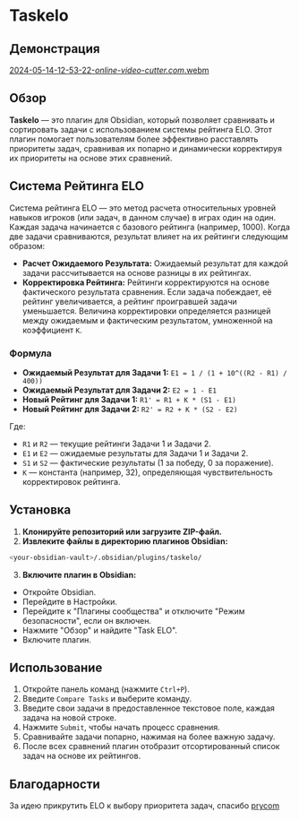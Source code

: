 # Taskelo

## Демонстрация
[2024-05-14-12-53-22-_online-video-cutter.com_.webm](https://github.com/Forwall100/taskelo/assets/78537089/fb4bc275-576a-4040-aa1f-a4f0860393e9)

## Обзор

**Taskelo** — это плагин для Obsidian, который позволяет сравнивать и сортировать задачи с использованием системы рейтинга ELO. Этот плагин помогает пользователям более эффективно расставлять приоритеты задач, сравнивая их попарно и динамически корректируя их приоритеты на основе этих сравнений.

## Система Рейтинга ELO

Система рейтинга ELO — это метод расчета относительных уровней навыков игроков (или задач, в данном случае) в играх один на один. Каждая задача начинается с базового рейтинга (например, 1000). Когда две задачи сравниваются, результат влияет на их рейтинги следующим образом:

- **Расчет Ожидаемого Результата:** Ожидаемый результат для каждой задачи рассчитывается на основе разницы в их рейтингах.
- **Корректировка Рейтинга:** Рейтинги корректируются на основе фактического результата сравнения. Если задача побеждает, её рейтинг увеличивается, а рейтинг проигравшей задачи уменьшается. Величина корректировки определяется разницей между ожидаемым и фактическим результатом, умноженной на коэффициент `K`.

### Формула

- **Ожидаемый Результат для Задачи 1:** `E1 = 1 / (1 + 10^((R2 - R1) / 400))`
- **Ожидаемый Результат для Задачи 2:** `E2 = 1 - E1`
- **Новый Рейтинг для Задачи 1:** `R1' = R1 + K * (S1 - E1)`
- **Новый Рейтинг для Задачи 2:** `R2' = R2 + K * (S2 - E2)`

Где:
- `R1` и `R2` — текущие рейтинги Задачи 1 и Задачи 2.
- `E1` и `E2` — ожидаемые результаты для Задачи 1 и Задачи 2.
- `S1` и `S2` — фактические результаты (1 за победу, 0 за поражение).
- `K` — константа (например, 32), определяющая чувствительность корректировок рейтинга.

## Установка

1. **Клонируйте репозиторий или загрузите ZIP-файл.**
2. **Извлеките файлы в директорию плагинов Obsidian:**
```bash
<your-obsidian-vault>/.obsidian/plugins/taskelo/
```
3. **Включите плагин в Obsidian:**
- Откройте Obsidian.
- Перейдите в Настройки.
- Перейдите к "Плагины сообщества" и отключите "Режим безопасности", если он включен.
- Нажмите "Обзор" и найдите "Task ELO".
- Включите плагин.

## Использование

1. Откройте панель команд (нажмите `Ctrl+P`).
2. Введите `Compare Tasks` и выберите команду.
3. Введите свои задачи в предоставленное текстовое поле, каждая задача на новой строке.
4. Нажмите `Submit`, чтобы начать процесс сравнения.
5. Сравнивайте задачи попарно, нажимая на более важную задачу.
6. После всех сравнений плагин отобразит отсортированный список задач на основе их рейтингов.

## Благодарности
За идею прикрутить ELO к выбору приоритета задач, спасибо [prycom](https://github.com/Prycom/preoretEasy)
